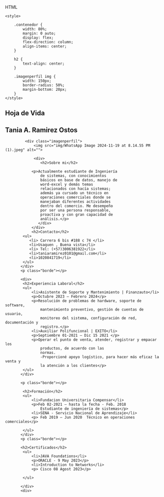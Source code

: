 HTML

<!DOCTYPE html>
<html lang="en">
<head>
    <meta charset="UTF-8">
    <meta name="viewport" content="width=device-width, initial-scale=1.0">
    <link rel="stylesheet" href="style.css">
    <title>CV</title>

    <style>
        
        .contenedor {
            width: 80%;
            margin: 0 auto;
            display: flex;
            flex-direction: column;
            align-items: center;
        }

        h2 {
            text-align: center;
        }

        .imagenperfil img {
            width: 150px;
            border-radius: 50%;
            margin-bottom: 20px;
        }
    </style>
</head>
<body>
    <div class="contenedor">
        <div class="">
            <h2>Hoja de Vida</h2>
            <h2>Tania A. Ramirez Ostos</h2>   
            
             <div class="imagenperfil"> 
                 <img src="img/WhatsApp Image 2024-11-19 at 8.14.55 PM (1).jpeg" alt="">
           
                 <div>
                    <h2>Sobre mi</h2>
                    
                <p>Actualmente estudiante de Ingeniería
                    de sistemas, con conocimientos 
                    básicos en base de datos, manejo de 
                    word-excel y demás temas 
                    relacionados con hacía sistemas; 
                    además ya cursado un técnico en 
                    operaciones comerciales donde se 
                    manejaban diferentes actividades 
                    dentro del comercio. Me desempeño 
                    por ser una persona responsable, 
                    proactiva y con gran capacidad de 
                    análisis.</p>
                   </div>
                </div>
                <h2>Contacto</h2>
            <ul>
               <li> Carrera 6 bis #188 c 74 </li>
               <li>Usaquen , Buena vista</li>
               <li> Tel: (+57)3006381922</li>
               <li>taniaramirez0101@gmail.com</li>
               <li>1020841719</li>
            </ul>
           </div>
           <p class="borde"></p>

           <div>
            <h2>Experiencia Laboral</h2>
            <ul>
                <li>Asistente de Soporte y Mantenimiento | Finanzauto</li>
                <p>Octubre 2023 – Febrero 2024</p>
                <p>Resolución de problemas de hardware, soporte de software,
                    mantenimiento preventivo, gestión de cuentas de usuario, 
                    monitoreo del sistema, configuración de red, documentación y 
                    registro.</p>
                <li>Auxiliar Polifuncional | EXITO</li>
                <p>Septiembre 01-2021 – Dic 15 2021 </p>
                <p>Operar el punto de venta, atender, registrar y empacar los 
                    productos, de acuerdo con las 
                    normas.
                    -Proporcioné apoyo logístico, para hacer más eficaz la venta y 
                    la atención a los clientes</p>
            </ul>
           </div>
        
           <p class="borde"></p>

            <h2>Formación</h2>
            <ul>
                <li>Fundacion Universitaria Compensar</li>
                <p>Feb 02-2021 – hasta la fecha - Feb. 2018
                    Estudiante de ingeniería de sistemas</p>
                <li>SENA - Servicio Nacional de Aprendizaje</li>
                <p> Feb 2019 – Jun 2020  Técnico en operaciones comerciales</p>
                
            </ul>
           </div>
           <p class="borde"></p>

           <h2>Certificados</h2>
            <ul>
                <li>JAVA Foundations</li>
                <p>ORACLE - 9 May 2023</p>
                <li>Introduction to Networks</li>
                <p> Cisco 08 Agost 2023</p>
                
            </ul>

           </div>
           <div>

           

</div>



</body>
</html>
